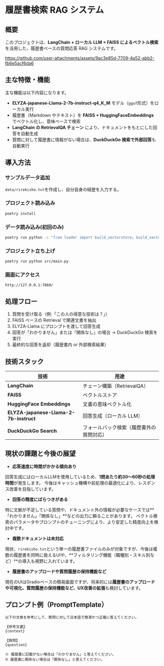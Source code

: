 # 履歴書検索 RAG システム

## 概要

このプロジェクトは、**LangChain + ローカル LLM + FAISS によるベクトル検索**を活用した、履歴書ベースの質問応答 RAG システムです。



https://github.com/user-attachments/assets/9ac3e85d-7709-4a52-abb2-fb6e5acf6da6



## 主な特徴・機能

主な機能は以下内容になります。

- **ELYZA-japanese-Llama-2-7b-instruct-q4_K_M** モデル（`gguf`形式）をローカル実行
- 履歴書（Markdown やテキスト）を **FAISS + HuggingFaceEmbeddings** でベクトル化し、意味ベースで検索
- **LangChain の RetrievalQA チェーン** により、ドキュメントをもとにした回答を自動生成
- 質問に対して履歴書に情報がない場合は、**DuckDuckGo 検索で外部回答**も自動実行

## 導入方法

### サンプルデータ追加

`data/rirekisho.txt`を作成し、自分自身の経歴を入力する。

### プロジェクト読み込み

```bash
poetry install
```

### データ読み込み(初回のみ)

```bash
poetry run python -c "from loader import build_vectorstore; build_vectorstore('data/rirekisho.txt')"
```

### プロジェクト立ち上げ

```bash
poetry run python src/main.py
```

### 画面にアクセス

```
http://127.0.0.1:7860/
```

## 処理フロー

1. 質問を受け取る（例:「この人の得意な技術は？」）
2. FAISS ベースの Retrieval で関連文書を抽出
3. ELYZA-Llama にプロンプトを渡して回答生成
4. 回答が「わかりません」または「関係なし」の場合 → DuckDuckGo 検索を実行
5. 最終的な回答を返却（履歴書内 or 外部検索結果）

## 技術スタック

| 技術                                   | 用途                                     |
| -------------------------------------- | ---------------------------------------- |
| **LangChain**                          | チェーン構築（RetrievalQA）              |
| **FAISS**                              | ベクトルストア                           |
| **HuggingFace Embeddings**             | 文書の意味ベクトル化                     |
| **ELYZA-japanese-Llama-2-7b-instruct** | 回答生成（ローカル LLM）                 |
| **DuckDuckGo Search**                  | フォールバック検索（履歴書外の質問対応） |


## 現状の課題と今後の展望
- **応答速度に時間がかかる傾向あり**

回答生成にはローカルLLMを使用しているため、**1問あたり約30〜60秒の処理時間**が発生します。
今後はキャッシュ機構や前処理の最適化により、レスポンス改善を目指しています。

- **回答の精度にばらつきがある**

特に文脈が不足している質問や、ドキュメント外の情報が必要なケースでは**「わかりません」「関係なし」**などの出力に頼ることがあります。
ベクトル検索のパラメータやプロンプトのチューニングにより、より安定した精度向上を検討中です。
  
- **複数ドキュメントは未対応**

現状、`rirekisho.txt`という単一の履歴書ファイルのみが対象ですが、今後は複数の履歴書を同時に扱えるUIや、**フィルタリング機能（職種別・スキル別など）**の導入も視野に入れています。
  
- **履歴書のアップロードや質問履歴の保持機能など**

現在のUIはGradioベースの簡易画面ですが、将来的には**履歴書のアップロードや可視化、質問履歴の保持機能など、UX改善の拡張**も検討しています。

## プロンプト例（PromptTemplate）

```text
以下の文章を参考にして、質問に対して日本語で簡潔かつ正確に答えてください。

【参考文書】
{context}

【質問】
{question}

※ 履歴書に記載がない場合は「わかりません」と答えてください。
※ 履歴書に関係ない場合は「関係なし」と答えてください。
```


